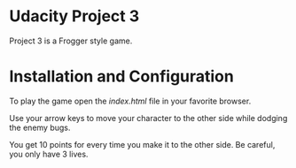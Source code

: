 Udacity Project 3
=================

Project 3 is a Frogger style game.


Installation and Configuration
==============================

To play the game open the *index.html* file in your favorite browser.

Use your arrow keys to move your character to the other side while dodging the enemy bugs.

You get 10 points for every time you make it to the other side. Be careful, you only have 3 lives.
